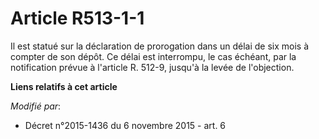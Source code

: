 # Article R513-1-1

Il est statué sur la déclaration de prorogation dans un délai de six mois à compter de son dépôt. Ce délai est interrompu, le
cas échéant, par la notification prévue à l'article R. 512-9, jusqu'à la levée de l'objection.

**Liens relatifs à cet article**

_Modifié par_:

  - Décret n°2015-1436 du 6 novembre 2015 - art. 6
